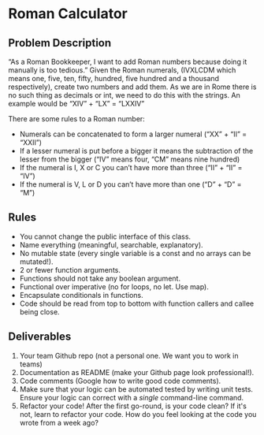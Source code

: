 # Roman Calculator

## Problem Description
“As a Roman Bookkeeper, I want to add Roman numbers because doing it manually is too tedious.” Given the Roman numerals, (IVXLCDM which means one, five, ten, fifty, hundred, five hundred and a thousand respectively), create two numbers and add them. As we are in Rome there is no such thing as decimals or int, we need to do this with the strings. An example would be “XIV” + “LX” = “LXXIV”


There are some rules to a Roman number:
- Numerals can be concatenated to form a larger numeral (“XX” + “II” = “XXII”)
- If a lesser numeral is put before a bigger it means the subtraction of the lesser from the bigger (“IV” means four, “CM” means nine hundred)
- If the numeral is I, X or C you can’t have more than three (“II” + “II” = “IV”)
- If the numeral is V, L or D you can’t have more than one (“D” + “D” = “M”)

## Rules
- You cannot change the public interface of this class.
- Name everything (meaningful, searchable, explanatory).
- No mutable state (every single variable is a const and no arrays can be mutated!).
- 2 or fewer function arguments.
- Functions should not take any boolean argument.
- Functional over imperative (no for loops, no let. Use map).
- Encapsulate conditionals in functions.
- Code should be read from top to bottom with function callers and callee being close.


## Deliverables
1. Your team Github repo (not a personal one. We want you to work in teams)
2. Documentation as README (make your Github page look professional!).
3. Code comments (Google how to write good code comments).
4. Make sure that your logic can be automated tested by writing unit tests. Ensure your logic can correct with a *single* command-line command.
5. Refactor your code! After the first go-round, is your code clean? If it's not, learn to refactor your code. How do you feel looking at the code you wrote from a week ago?